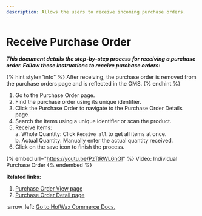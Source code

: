```yaml
---
description: Allows the users to receive incoming purchase orders.
---
```


# Receive Purchase Order

_**This document details the step-by-step process for receiving a purchase order. Follow these instructions to receive purchase orders:**_

{% hint style="info" %}
After receiving, the purchase order is removed from the purchase orders page and is reflected in the OMS.
{% endhint %}

1. Go to the Purchase Order page.&#x20;
2. Find the purchase order using its unique identifier.
3. Click the Purchase Order to navigate to the Purchase Order Details page.
4. Search the items using a unique identifier or scan the product.
5. Receive Items:\
   a. Whole Quantity: Click `Receive all` to get all items at once.\
   b. Actual Quantity: Manually enter the actual quantity received.
6. Click on the save icon to finish the process.



{% embed url="https://youtu.be/PzTtRWL6nGI" %}
Video: Individual Purchase Order
{% endembed %}



**Related links:**&#x20;

1. [Purchase Order View page](broken-reference)
2. [Purchase Order Detail page](broken-reference)



:arrow\_left: [Go to HotWax Commerce Docs. ](http://127.0.0.1:5000/o/l53nGvPQLhOHrKCP9HTG/s/TefRnbhmBjhScpq172vl/)
